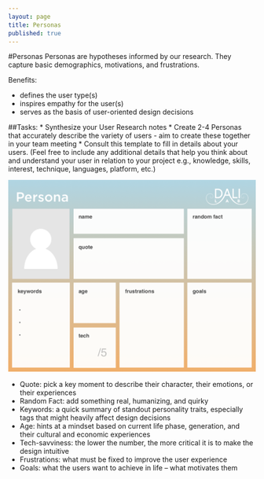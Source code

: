 ```yaml
---
layout: page
title: Personas
published: true
---
```


#Personas
Personas are hypotheses informed by our research. They capture basic demographics, motivations, and frustrations.

Benefits:
  * defines the user type(s)
  * inspires empathy for the user(s)
  * serves as the basis of user-oriented design decisions

##Tasks:
    * Synthesize your User Research notes
    * Create 2-4 Personas that accurately describe the variety of users - aim to create these together in your team meeting
    * Consult this template to fill in details about your users. (Feel free to include any additional details that help you think about and understand your user in relation to your project e.g., knowledge, skills, interest, technique, languages, platform, etc.)

[![](img/persona.png)](img/persona.pdf)

* Quote: pick a key moment to describe their character, their emotions, or their experiences
* Random Fact: add something real, humanizing, and quirky
* Keywords: a quick summary of standout personality traits, especially tags that might heavily affect design decisions
* Age: hints at a mindset based on current life phase, generation, and their cultural and economic experiences
* Tech-savviness: the lower the number, the more critical it is to make the design intuitive
* Frustrations: what must be fixed to improve the user experience
* Goals: what the users want to achieve in life – what motivates them
